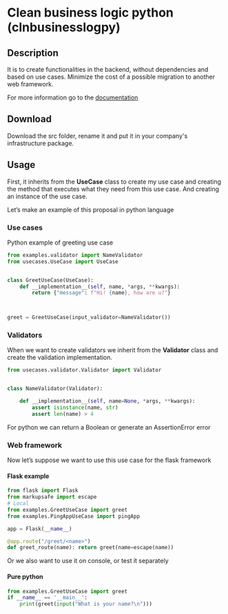 # Clean business logic python (clnbusinesslogpy)

## Description
It is to create functionalities in the backend, without dependencies and based on use cases. Minimize the cost of a possible migration to another web framework.

For more information go to the [documentation](https://github.com/darwinhc/clnbusinesslog)


## Download

Download the src folder, rename it and put it in your company's infrastructure package.

## Usage

First, it inherits from the **UseCase** class to create my use case and
creating the method that executes what they need from this use case. And
creating an instance of the use case.

Let’s make an example of this proposal in python language

### Use cases

Python example of greeting use case

``` python
from examples.validator import NameValidator
from usecases.UseCase import UseCase


class GreetUseCase(UseCase):
    def __implementation__(self, name, *args, **kwargs):
        return {"message": f"Hi! {name}, how are u?"}



greet = GreetUseCase(input_validator=NameValidator())
```

### Validators

When we want to create validators we inherit from the **Validator**
class and create the validation implementation.

``` python
from usecases.validator.Validator import Validator


class NameValidator(Validator):

    def __implementation__(self, name=None, *args, **kwargs):
        assert isinstance(name, str)
        assert len(name) > 4
```

For python we can return a Boolean or generate an AssertionError error

### Web framework

Now let’s suppose we want to use this use case for the flask framework

#### Flask example

``` python
from flask import Flask
from markupsafe import escape
# Local
from examples.GreetUseCase import greet
from examples.PingAppUseCase import pingApp

app = Flask(__name__)

@app.route("/greet/<name>")
def greet_route(name): return greet(name=escape(name))
```

Or we also want to use it on console, or test it separately

#### Pure python

``` python
from examples.GreetUseCase import greet
if __name__ == '__main__':
    print(greet(input("What is your name?\n")))
```